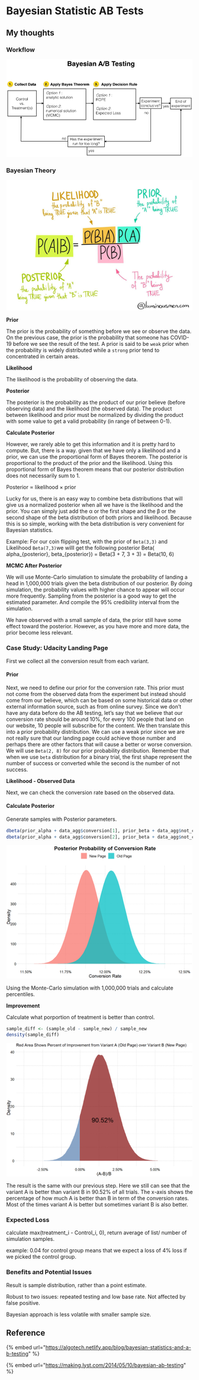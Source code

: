 # Bayesian Statistic AB Tests

## My thoughts

### Workflow

![](.gitbook/assets/image.png)

### Bayesian Theory

![](<.gitbook/assets/image (4) (1).png>)

**Prior**

The prior is the probability of something before we see or observe the data. On the previous case, the prior is the probability that someone has COVID-19 before we see the result of the test. A prior is said to be `weak` prior when the probability is widely distributed while a `strong` prior tend to concentrated in certain areas.

**Likelihood**

The likelihood is the probability of observing the data.

**Posterior**

The posterior is the probability as the product of our prior believe (before observing data) and the likelihood (the observed data). The product between likelihood and prior must be normalized by dividing the product with some value to get a valid probability (in range of between 0-1).

**Calculate Posterior**

However, we rarely able to get this information and it is pretty hard to compute. But, there is a way. given that we have only a likelihood and a prior, we can use the proportional form of Bayes theorem. The posterior is proportional to the product of the prior and the likelihood. Using this proportional form of Bayes theorem means that our posterior distribution does not necessarily sum to 1.&#x20;

Posterior ∝ likelihood × prior

Lucky for us, there is an easy way to combine beta distributions that will give us a normalized posterior when all we have is the likelihood and the prior. You can simply just add the α or the first shape and the β or the second shape of the beta distribution of both priors and likelihood. Because this is so simple, working with the beta distribution is very convenient for Bayesian statistics.

Example: For our coin flipping test, with the prior of `Beta(3,3)` and Likelihood `Beta(7,3)`we willl get the following posterior Beta( alpha_{posterior}, beta_{posterior}) = Beta(3 + 7, 3 + 3) = Beta(10, 6)

**MCMC After Posterior**

We will use Monte-Carlo simulation to simulate the probability of landing a head in 1,000,000 trials given the beta distribution of our posterior. By doing simulation, the probability values with higher chance to appear will occur more frequently. Sampling from the posterior is a good way to get the estimated parameter. And compile the 95% credibility interval from the simulation.

We have observed with a small sample of data, the prior still have some effect toward the posterior. However, as you have more and more data, the prior become less relevant.

### Case Study: Udacity Landing Page <a href="#case-study-udacity-landing-page" id="case-study-udacity-landing-page"></a>

First we collect all the conversion result from each variant.

#### Prior

Next, we need to define our prior for the conversion rate. This prior must not come from the observed data from the experiment but instead should come from our believe, which can be based on some historical data or other external information source, such as from online survey. Since we don’t have any data before do the AB testing, let’s say that we believe that our conversion rate should be around 10%, for every 100 people that land on our website, 10 people will subscribe for the content. We then translate this into a prior probability distribution. We can use a weak prior since we are not really sure that our landing page could achieve those number and perhaps there are other factors that will cause a better or worse conversion. We will use `Beta(2, 8)` for our prior probability distribution. Remember that when we use `beta` distribution for a binary trial, the first shape represent the number of success or converted while the second is the number of not success.

**Likelihood - Observed Data**

Next, we can check the conversion rate based on the observed data.

#### Calculate **Posterior**

Generate samples with Posterior parameters.

```r
dbeta(prior_alpha + data_agg$conversion[1], prior_beta + data_agg$not_converted[1])
dbeta(prior_alpha + data_agg$conversion[2], prior_beta + data_agg$not_converted[2])
```



![](<.gitbook/assets/image (3) (1).png>)

Using the Monte-Carlo simulation with 1,000,000 trials and calculate percentiles.

**Improvement**

Calculate what porportion of treatment is better than control.

```r
sample_diff <- (sample_old - sample_new) / sample_new
density(sample_diff) 
```

![](<.gitbook/assets/image (2).png>)

The result is the same with our previous step. Here we still can see that the variant A is better than variant B in 90.52% of all trials. The x-axis shows the percentage of how much A is better than B in term of the conversion rates. Most of the times variant A is better but sometimes variant B is also better.

### Expected Loss

calculate max(treatment\_i - Control\_i, 0), return average of list/ number of simulation samples.

example: 0.04 for control group means that we expect a loss of 4% loss if we picked the control group.&#x20;

### Benefits and Potential Issues

Result is sample distribution, rather than a point estimate.

Robust to two issues: repeated testing and low base rate. Not affected by false positive.

Bayesian approach is less volatile with smaller sample size.

## Reference

{% embed url="https://algotech.netlify.app/blog/bayesian-statistics-and-a-b-testing" %}

{% embed url="https://making.lyst.com/2014/05/10/bayesian-ab-testing" %}
